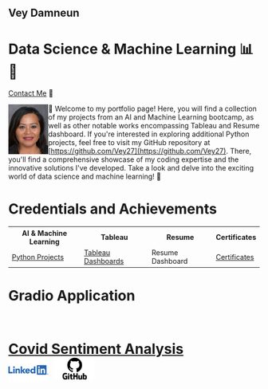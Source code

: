 ## Vey Damneun
# Data Science & Machine Learning 📊🤖
[Contact Me](https://www.cognitoforms.com/CodeFarms1/CONTACTME) 💬

<div style="position: relative;">
  <img src="./assets/vey5.JPG" alt="Vey Damneun" width="80" height="100" align="left">
</div>

👋 Welcome to my portfolio page! Here, you will find a collection of my projects from an AI and Machine Learning bootcamp, as well as other notable works encompassing Tableau and Resume dashboard. If you're interested in exploring additional Python projects, feel free to visit my GitHub repository at [https://github.com/Vey27](https://github.com/Vey27). There, you'll find a comprehensive showcase of my coding expertise and the innovative solutions I've developed. Take a look and delve into the exciting world of data science and machine learning! 🚀
<br>

<body>
  <h1>Credentials and Achievements</h1>

  <div class="container">
    <table>
      <tr>
        <th>AI & Machine Learning</th>
        <th>Tableau</th>
        <th>Resume</th>
        <th>Certificates</th>
      </tr>
      <tr>
        <td><a href="https://www.datascienceportfol.io/Vey">Python Projects</a></td>
        <td><a href="https://public.tableau.com/app/profile/vey.damneun5377">Tableau Dashboards</a></td>
        <td>Resume Dashboard</td>
        <td><a href="https://1drv.ms/p/s!AoRrTjl22F1v1nbIsL1s_0MZsimT?e=H1DgwS">Certificates</a></td>
      </tr>
    </table>
  </div>
   <H1>
     Gradio Application
  <h1>
<br>
   <tr>
        <td><a href="https://veyvey-covidsentiment.hf.space">Covid Sentiment Analysis</a></td>
    </tr>
</div>

</body>
<br>
<div style="display: flex; justify-content: left;">
  <a href="linkedin.com/in/vey-d-20b27a119" style="text-decoration: none;">
    <img src="./assets/Logo-Linkedin.png" alt="LinkedIn" width="80">
  </a>
  
  &nbsp;&nbsp;
  
  <a href="https://github.com/Vey27" style="text-decoration: none;">
    <img src="./assets/GitHub-Logo.png" alt="GitHub" width="80">
  </a>
  
  </div>


